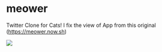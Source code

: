 # meower
Twitter Clone for Cats! I fix the view of App from this original (https://meower.now.sh)

![](https://res.cloudinary.com/codelifings/image/upload/v1598522839/Screenshot_81_ldgbw2.png)
